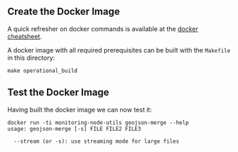 ## Create the Docker Image ##

A quick refresher on docker commands is available at the [docker cheatsheet](https://github.com/wsargent/docker-cheat-sheet).

A docker image with all required prerequisites can be built with the `Makefile` in this directory:

```
make operational_build
```

## Test the Docker Image ##

Having built the docker image we can now test it:

```
docker run -ti monitoring-node-utils geojson-merge --help
usage: geojson-merge [-s] FILE FILE2 FILE3

  --stream (or -s): use streaming mode for large files
```
